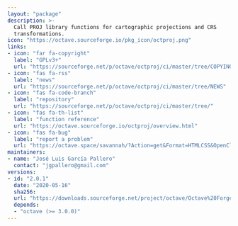 ```yaml
---
layout: "package"
description: >-
  Call PROJ library functions for cartographic projections and CRS
  transformations.
icon: "https://octave.sourceforge.io/pkg_icon/octproj.png"
links:
- icon: "far fa-copyright"
  label: "GPLv3+"
  url: "https://sourceforge.net/p/octave/octproj/ci/master/tree/COPYING"
- icon: "fas fa-rss"
  label: "news"
  url: "https://sourceforge.net/p/octave/octproj/ci/master/tree/NEWS"
- icon: "fas fa-code-branch"
  label: "repository"
  url: "https://sourceforge.net/p/octave/octproj/ci/master/tree/"
- icon: "fas fa-th-list"
  label: "function reference"
  url: "https://octave.sourceforge.io/octproj/overview.html"
- icon: "fas fa-bug"
  label: "report a problem"
  url: "https://octave.space/savannah/?Action=get&Format=HTMLCSS&OpenClosed=open&Title=[octave%20forge]%20(octproj)"
maintainers:
- name: "José Luis García Pallero"
  contact: "jgpallero@gmail.com"
versions:
- id: "2.0.1"
  date: "2020-05-16"
  sha256:
  url: "https://downloads.sourceforge.net/project/octave/Octave%20Forge%20Packages/Individual%20Package%20Releases/octproj-2.0.1.tar.gz"
  depends:
  - "octave (>= 3.0.0)"
---
```

